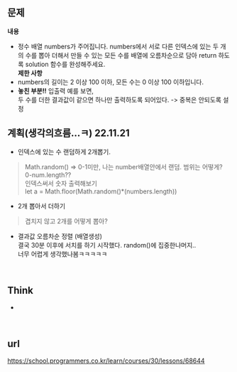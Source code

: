 ## 문제
**내용**<br>
- 정수 배열 numbers가 주어집니다. numbers에서 서로 다른 인덱스에 있는 두 개의 수를 뽑아 더해서 만들 수 있는 모든 수를 배열에 오름차순으로 담아 return 하도록 solution 함수를 완성해주세요. <br>
**제한 사항**<br>
- numbers의 길이는 2 이상 100 이하, 모든 수는 0 이상 100 이하입니다.<br>
- **놓친 부분!!** 입출력 예를 보면, <br>
두 수를 더한 결과값이 같으면 하나만 출력하도록 되어있다. -> 중복은 안되도록 설정  <br>

## 계획(생각의흐름...ㅋ) 22.11.21
- 인덱스에 있는 수 랜덤하게 2개뽑기. <br>
> Math.random() => 0-1미만, 나는 number배열안에서 랜덤. 범위는 어떻게? 0-num.length??<br>
> 인덱스써서 숫자 출력해보기<br>
> let a = Math.floor(Math.random()*(numbers.length))<br>
- 2개 뽑아서 더하기<br> 
> 겹치지 않고 2개를 어떻게 뽑아? <br>
- 결과값 오름차순 정렬 (배열생성)<br>
결국 30분 이후에 서치를 하기 시작했다. random()에 집중한나머지.. <br>너무 어렵게 생각했나봄ㅋㅋㅋㅋㅋ<br>





<br>

## Think
-

<br>

## url
https://school.programmers.co.kr/learn/courses/30/lessons/68644
